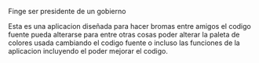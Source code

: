 Finge ser presidente de un gobierno

 Esta es una aplicacion diseñada para hacer bromas entre amigos el codigo fuente pueda alterarse para entre otras cosas poder alterar la paleta de colores usada cambiando el codigo fuente o incluso las funciones de la aplicacion incluyendo el poder mejorar el codigo.
